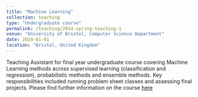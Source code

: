 ```yaml
---
title: "Machine Learning"
collection: teaching
type: "Undergraduate course"
permalink: /teaching/2014-spring-teaching-1
venue: "University of Bristol, Computer Science Department"
date: 2024-01-01
location: "Bristol, United Kingdom"
---
```

Teaching Assistant for final year undergraduate course covering Machine Learning methods across supervised learning (classification and regression), probabilistic methods and ensemble methods. Key responsibilities included running problem sheet classes and assessing final projects. Please find further information on the course [here](https://www.bris.ac.uk/unit-programme-catalogue/UnitDetails.jsa?unitCode=COMS30035)